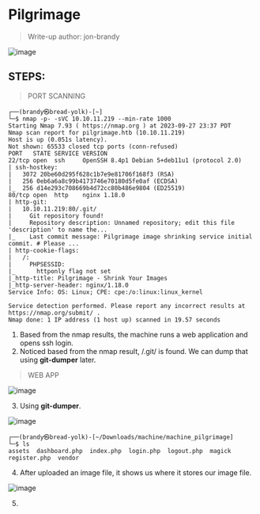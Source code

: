 # Pilgrimage
> Write-up author: jon-brandy

![image](https://github.com/jon-brandy/hackthebox/assets/70703371/dfb8e16e-4ed7-4561-a81f-d29317b75673)


## STEPS:
> PORT SCANNING

```
┌──(brandy㉿bread-yolk)-[~]
└─$ nmap -p- -sVC 10.10.11.219 --min-rate 1000
Starting Nmap 7.93 ( https://nmap.org ) at 2023-09-27 23:37 PDT
Nmap scan report for pilgrimage.htb (10.10.11.219)
Host is up (0.051s latency).
Not shown: 65533 closed tcp ports (conn-refused)
PORT   STATE SERVICE VERSION
22/tcp open  ssh     OpenSSH 8.4p1 Debian 5+deb11u1 (protocol 2.0)
| ssh-hostkey: 
|   3072 20be60d295f628c1b7e9e81706f168f3 (RSA)
|   256 0eb6a6a8c99b4173746e70180d5fe0af (ECDSA)
|_  256 d14e293c708669b4d72cc80b486e9804 (ED25519)
80/tcp open  http    nginx 1.18.0
| http-git: 
|   10.10.11.219:80/.git/
|     Git repository found!
|     Repository description: Unnamed repository; edit this file 'description' to name the...
|_    Last commit message: Pilgrimage image shrinking service initial commit. # Please ...
| http-cookie-flags: 
|   /: 
|     PHPSESSID: 
|_      httponly flag not set
|_http-title: Pilgrimage - Shrink Your Images
|_http-server-header: nginx/1.18.0
Service Info: OS: Linux; CPE: cpe:/o:linux:linux_kernel

Service detection performed. Please report any incorrect results at https://nmap.org/submit/ .
Nmap done: 1 IP address (1 host up) scanned in 19.57 seconds
```

1. Based from the nmap results, the machine runs a web application and opens ssh login.
2. Noticed based from the nmap result, /.git/ is found. We can dump that using **git-dumper** later.

> WEB APP

![image](https://github.com/jon-brandy/hackthebox/assets/70703371/7efd6bef-7ebc-4379-ad5f-cde52a4283e4)


3. Using **git-dumper**.

![image](https://github.com/jon-brandy/hackthebox/assets/70703371/88e34d8d-17f9-42ce-9762-88e0b73bb743)


```
┌──(brandy㉿bread-yolk)-[~/Downloads/machine/machine_pilgrimage]
└─$ ls                  
assets  dashboard.php  index.php  login.php  logout.php  magick  register.php  vendor
```

4. After uploaded an image file, it shows us where it stores our image file.

![image](https://github.com/jon-brandy/hackthebox/assets/70703371/502576c5-935b-4606-9c58-ab56adc0cc76)


5. 
